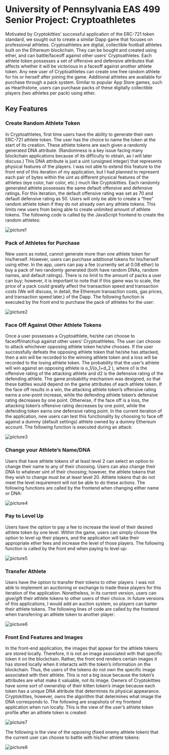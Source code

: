 # University of Pennsylvania EAS 499 Senior Project: Cryptoathletes

Motivated by Cryptokitties’ successful application of the ERC-721 token standard, we sought out to create a similar Dapp game that focuses on professional athletes. Cryptoathletes are digital, collectible football athletes built on the Ethereum blockchain. They can be bought and created using ether, and can battle/faceoff against other users’ Cryptoathletes. Each athlete token possesses a set of offensive and defensive attributes that affects whether it will be victorious in a faceoff against another athlete token. Any new user of Cryptoathletes can create one free random athlete for his or herself after joining the game. Additional athletes are available for purchase through a pack system. Similar to popular App Store games, such as Hearthstone, users can purchase packs of these digitally collectible players (two athletes per pack) using ether. 

## Key Features 

### Create Random Athlete Token

In Cryptoathletes, first time users have the ability to generate their own ERC-721 athlete token. The user has the choice to name the token at the start of its creation. These athlete tokens are each given a randomly generated DNA attribute. (Randomness is a key issue facing many blockchain applications because of its difficulty to obtain, as I will later discuss.) This DNA attribute is just a uint (unsigned integer) that represents physical features of the players. I was not able to extend this feature to the front end of this iteration of my application, but I had planned to represent each pair of bytes within the uint as different physical features of the athletes (eye color, hair color, etc.) much like Cryptokitties. Each randomly generated athlete possesses the same default offensive and defensive ratings. For this iteration, the default offensive rating was set as 70 and default defensive rating as 50. Users will only be able to create a “free” random athlete token if they do not already own any athlete tokens. This limits new users from being able to create unlimited amount of athlete tokens. The following code is called by the JavaScript frontend to create the random athletes:

![picture1](https://user-images.githubusercontent.com/10999750/41308986-42239296-6e32-11e8-8fad-4f05e070d9a4.png)

### Pack of Athletes for Purchase

New users as noted, cannot generate more than one athlete token for his/herself. However, users can purchase additional tokens for his/herself using ether. In the app, users can pay a fee (currently set at 0.08 ether) to buy a pack of two randomly generated (both have random DNAs, random names, and default ratings). There is no limit to the amount of packs a user can buy; however, it is important to note that if this game was to scale, the price of a pack could greatly affect the transaction speed and transaction costs (We will discuss, in detail, the Ethereum transaction costs, gas prices, and transaction speed later.) of the Dapp. The following function is executed by the front end to purchase the pack of athletes for the user:

![picture2](https://user-images.githubusercontent.com/10999750/41309317-586db09e-6e33-11e8-9e31-c05cd68f1b9e.png)

### Face Off Against Other Athlete Tokens

Once a user possesses a Cryptoathlete, he/she can choose to faceoff/matchup against other users’ Cryptoathletes. The user can choose to attack whichever opposing athlete token he/she chooses. If the user successfully defeats the opposing athlete token that he/she has attacked, then a win will be recorded to the winning athlete token and a loss will be recorded to the losing athlete token. The probability that the user’s athlete will win against an opposing athlete is o_1/(o_1+d_2 ), where o1 is the offensive rating of the attacking athlete and d2 is the defensive rating of the defending athlete. The game probability mechanism was designed, so that these battles would depend on the game attributes of each athlete token. If the face off results in a win, the attacking athlete token’s offensive rating earns a one-point increase, while the defending athlete token’s defensive rating decreases by one point. Otherwise, if the face off is a loss, the attacking token’s offensive rating decreases by one point, while the defending token earns one defensive rating point. In the current iteration of the application, new users can test this functionality by choosing to face off against a dummy (default settings) athlete owned by a dummy Ethereum account. The following function is executed during an attack:

![picture3](https://user-images.githubusercontent.com/10999750/41309391-8c14fa92-6e33-11e8-9042-42a779c03044.png)


### Change your Athlete’s Name/DNA

Users that have athlete tokens of at least level 2 can select an option to change their name to any of their choosing. Users can also change their DNA to whatever uint of their choosing; however, the athlete tokens that they wish to change must be at least level 20. Athlete tokens that do not meet the level requirement will not be able to do these actions. The following functions are called by the frontend when changing either name or DNA:

![picture4](https://user-images.githubusercontent.com/10999750/41309464-b815d47c-6e33-11e8-9c14-ee583a546c63.png)

### Pay to Level Up

Users have the option to pay a fee to increase the level of their desired athlete token by one level. Within the game, users can simply choose the option to level up their players, and the application will take their appropriate ether fees and increase the level of those players. The following function is called by the front end when paying to level up:

![picture5](https://user-images.githubusercontent.com/10999750/41309513-cee3f1d4-6e33-11e8-9487-e30c5a1ce943.png)

### Transfer Athlete

Users have the option to transfer their tokens to other players. I was not able to implement an auctioning or exchange to trade these players for this iteration of the application. Nonetheless, in its current version, users can give/gift their athlete tokens to other users of their choice. In future versions of this applications, I would add an auction system, so players can barter their athlete tokens. The following lines of code are called by the frontend when transferring an athlete token to another player:

![picture6](https://user-images.githubusercontent.com/10999750/41309552-e85ee416-6e33-11e8-8289-bcd25a8356ec.png)

### Front End Features and Images

In the front-end application, the images that appear for the athlete tokens are stored locally. Therefore, it is not an image associated with that specific token it on the blockchain. Rather, the front end renders certain images it has stored locally when it interacts with the token’s information on the blockchain. Thus, the users of the tokens do not own the specific image associated with their athlete. This is not a big issue because the token’s attributes are what make it valuable, not its image. Owners of Cryptokitties have some sort of ownership of their kitten token’s image because each token has a unique DNA attribute that determines its physical appearance. Cryptokitties, however, owns the algorithm that determines what image the DNA corresponds to. The following are snapshots of my frontend application when run locally. This is the view of the user’s athlete token profile after an athlete token is created:

![picture7](https://user-images.githubusercontent.com/10999750/41309593-040ad526-6e34-11e8-9f8d-63a0856c016e.png)

The following is the view of the opposing (fixed enemy athlete token) that the current user can choose to battle with his/her athlete tokens:

![picture8](https://user-images.githubusercontent.com/10999750/41309626-238e86b8-6e34-11e8-841e-db15d32c783a.png)


